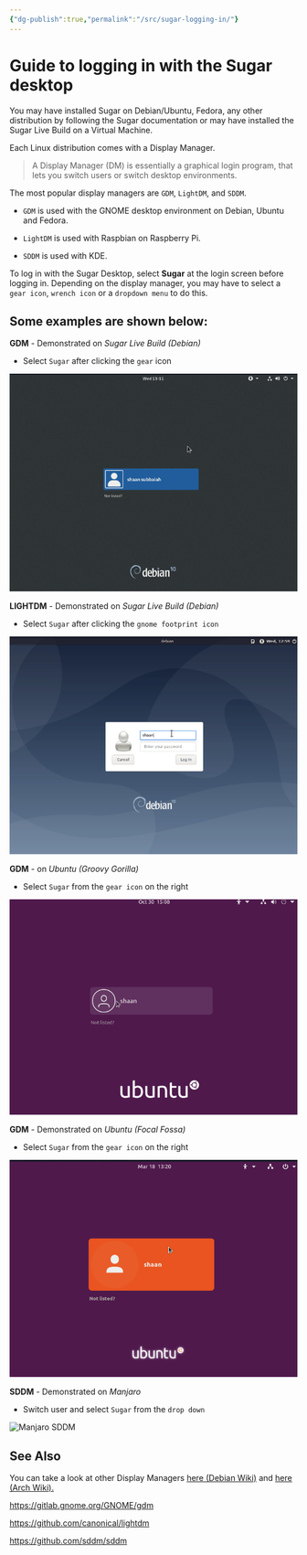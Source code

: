 ```yaml
---
{"dg-publish":true,"permalink":"/src/sugar-logging-in/"}
---
```


# Guide to logging in with the Sugar desktop

  

You may have installed Sugar on Debian/Ubuntu, Fedora, any other distribution by following the Sugar documentation or may have installed the Sugar Live Build on a Virtual Machine.

  

Each Linux distribution comes with a Display Manager. 

> A Display Manager (DM) is essentially a graphical login program, that
> lets you switch users or switch desktop environments.

The most popular display managers are `GDM`, `LightDM`, and `SDDM`.

* `GDM` is used with the GNOME desktop environment on Debian, Ubuntu and Fedora.

* `LightDM` is used with Raspbian on Raspberry Pi.

* `SDDM` is used with KDE.

To log in with the Sugar Desktop, select **Sugar** at the login screen before logging in.  Depending on the display manager, you may have to select a `gear icon`, `wrench icon` or a `dropdown menu` to do this.

  

## Some examples are shown below:

  

**GDM** - Demonstrated on *Sugar Live Build (Debian)*

* Select `Sugar` after clicking the `gear` icon

![Live Build Debian GDM](/img/user/src/images/gdm3-sugar-live-build.gif)

**LIGHTDM** - Demonstrated on *Sugar Live Build (Debian)*

* Select `Sugar` after clicking the `gnome footprint icon`

![Live Build Debian LIGHTDM](/img/user/src/images/lightdm-sugar-live-build.gif)

  

**GDM** - on *Ubuntu (Groovy Gorilla)*

* Select `Sugar` from the `gear icon` on the right

![Ubuntu Groovy Gorilla GDM](/img/user/src/images/gdm3-ubuntu-20.10.gif)

**GDM** - Demonstrated on *Ubuntu (Focal Fossa)*

* Select `Sugar` from the `gear icon` on the right

![Ubuntu Focal Fossa GDM](/img/user/src/images/gdm3-ubuntu-20.04.gif)
  

**SDDM** - Demonstrated on *Manjaro*

* Switch user and select `Sugar` from the `drop down`

![Manjaro SDDM](/img/user/src/images/sddm-manjaro.gif)


## See Also

You can take a look at other Display Managers [here (Debian Wiki)](https://wiki.debian.org/DisplayManager) and [here (Arch Wiki).](https://wiki.archlinux.org/index.php/Display_manager)

https://gitlab.gnome.org/GNOME/gdm

https://github.com/canonical/lightdm

https://github.com/sddm/sddm

